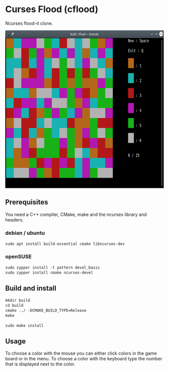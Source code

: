 # Curses Flood (cflood)
Ncurses flood-it clone.

<img src="./share/screenshot.png" alt="cflood" height="500">

## Prerequisites
You need a C++ compiler, CMake, make and the ncurses library and headers.

### debian / ubuntu
```
sudo apt install build-essential cmake libncurses-dev
```

### openSUSE
```
sudo zypper install -t pattern devel_basis
sudo zypper install cmake ncurses-devel
```

## Build and install
```
mkdir build
cd build
cmake ../ -DCMAKE_BUILD_TYPE=Release
make

sudo make install
```
## Usage
To choose a color with the mouse you can either click colors in the game
board or in the menu. To choose a color with the keyboard type the number
that is displayed next to the color.
